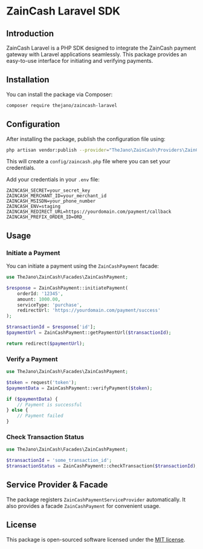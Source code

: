 # ZainCash Laravel SDK

## Introduction
ZainCash Laravel is a PHP SDK designed to integrate the ZainCash payment gateway with Laravel applications seamlessly. This package provides an easy-to-use interface for initiating and verifying payments.

## Installation
You can install the package via Composer:

```sh
composer require thejano/zaincash-laravel
```

## Configuration

After installing the package, publish the configuration file using:

```sh
php artisan vendor:publish --provider="TheJano\ZainCash\Providers\ZainCashPaymentServiceProvider"
```

This will create a `config/zaincash.php` file where you can set your credentials.


Add your credentials in your `.env` file:

```env
ZAINCASH_SECRET=your_secret_key
ZAINCASH_MERCHANT_ID=your_merchant_id
ZAINCASH_MSISDN=your_phone_number
ZAINCASH_ENV=staging
ZAINCASH_REDIRECT_URL=https://yourdomain.com/payment/callback
ZAINCASH_PREFIX_ORDER_ID=ORD_
```

## Usage

### Initiate a Payment

You can initiate a payment using the `ZainCashPayment` facade:

```php
use TheJano\ZainCash\Facades\ZainCashPayment;

$response = ZainCashPayment::initiatePayment(
    orderId: '12345',
    amount: 1000.00,
    serviceType: 'purchase',
    redirectUrl: 'https://yourdomain.com/payment/success'
);

$transactionId = $response['id'];
$paymentUrl = ZainCashPayment::getPaymentUrl($transactionId);

return redirect($paymentUrl);
```

### Verify a Payment

```php
use TheJano\ZainCash\Facades\ZainCashPayment;

$token = request('token');
$paymentData = ZainCashPayment::verifyPayment($token);

if ($paymentData) {
    // Payment is successful
} else {
    // Payment failed
}
```

### Check Transaction Status

```php
use TheJano\ZainCash\Facades\ZainCashPayment;

$transactionId = 'some_transaction_id';
$transactionStatus = ZainCashPayment::checkTransaction($transactionId);
```

## Service Provider & Facade
The package registers `ZainCashPaymentServiceProvider` automatically. It also provides a facade `ZainCashPayment` for convenient usage.

## License
This package is open-sourced software licensed under the [MIT license](LICENSE).